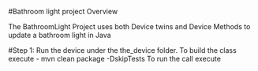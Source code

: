 #Bathroom light project Overview 

The BathroomLight Project uses both Device twins and Device Methods to update a bathroom light in Java 

#Step 1: Run the device under the the_device folder. 
         To build the class execute - mvn clean package -DskipTests
         To run the call execute 
